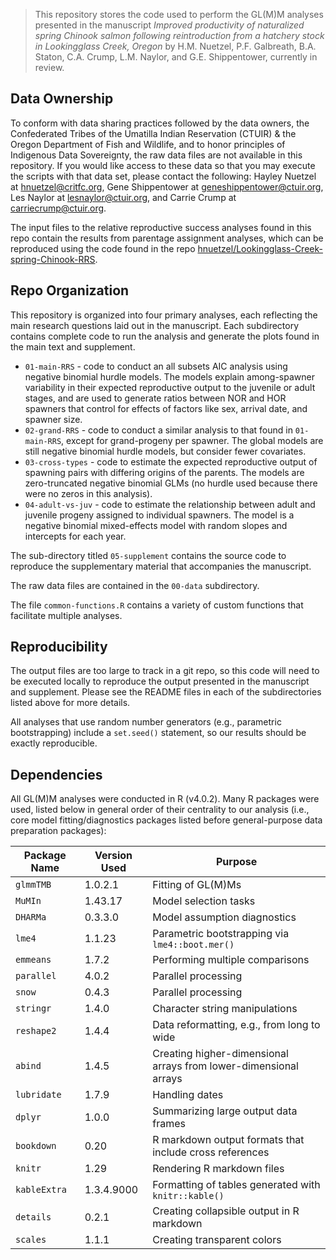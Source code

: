> This repository stores the code used to perform the GL(M)M analyses presented in the manuscript _Improved productivity of naturalized spring Chinook salmon following reintroduction from a hatchery stock in Lookingglass Creek, Oregon_ by H.M. Nuetzel, P.F. Galbreath, B.A. Staton, C.A. Crump, L.M. Naylor, and G.E. Shippentower, currently in review.

## Data Ownership

To conform with data sharing practices followed by the data owners, the Confederated Tribes of the Umatilla Indian Reservation (CTUIR) & the Oregon Department of Fish and Wildlife, and to honor principles of Indigenous Data Sovereignty, the raw data files are not available in this repository. If you would like access to these data so that you may execute the scripts with that data set, please contact the following: Hayley Nuetzel at [hnuetzel@critfc.org](mailto:hnuetzel@critfc.org), Gene Shippentower at [geneshippentower@ctuir.org](mailto:geneshippentower@ctuir.org), Les Naylor at [lesnaylor@ctuir.org](mailto:lesnaylor@ctuir.org), and Carrie Crump at [carriecrump@ctuir.org](mailto:carriecrump@ctuir.org).

The input files to the relative reproductive success analyses found in this repo contain the results from parentage assignment analyses, which can be reproduced using the code found in the repo [hnuetzel/Lookingglass-Creek-spring-Chinook-RRS](https://github.com/hnuetzel/Lookingglass-Creek-spring-Chinook-RRS).

## Repo Organization

This repository is organized into four primary analyses, each reflecting the main research questions laid out in the manuscript. Each subdirectory contains complete code to run the analysis and generate the plots found in the main text and supplement.

* `01-main-RRS` - code to conduct an all subsets AIC analysis using negative binomial hurdle models. The models explain among-spawner variability in their expected reproductive output to the juvenile or adult stages, and are used to generate ratios between NOR and HOR spawners that control for effects of factors like sex, arrival date, and spawner size.
* `02-grand-RRS` - code to conduct a similar analysis to that found in `01-main-RRS`, except for grand-progeny per spawner. The global models are still negative binomial hurdle models, but consider fewer covariates.
* `03-cross-types` - code to estimate the expected reproductive output of spawning pairs with differing origins of the parents. The models are zero-truncated negative binomial GLMs (no hurdle used because there were no zeros in this analysis).
* `04-adult-vs-juv` - code to estimate the relationship between adult and juvenile progeny assigned to individual spawners. The model is a negative binomial mixed-effects model with random slopes and intercepts for each year.

The sub-directory titled `05-supplement` contains the source code to reproduce the supplementary material that accompanies the manuscript.

The raw data files are contained in the `00-data` subdirectory.

The file `common-functions.R` contains a variety of custom functions that facilitate multiple analyses.

## Reproducibility

The output files are too large to track in a git repo, so this code will need to be executed locally to reproduce the output presented in the manuscript and supplement. Please see the README files in each of the subdirectories listed above for more details.

All analyses that use random number generators (e.g., parametric bootstrapping) include a `set.seed()` statement, so our results should be exactly reproducible.

## Dependencies

All GL(M)M analyses were conducted in R (v4.0.2). Many R packages were used, listed below in general order of their centrality to our analysis (i.e., core model fitting/diagnostics packages listed before general-purpose data preparation packages):

| Package Name | Version Used | Purpose                                                      |
| ------------ | ------------ | ------------------------------------------------------------ |
| `glmmTMB`    | 1.0.2.1      | Fitting of GL(M)Ms                                           |
| `MuMIn`      | 1.43.17      | Model selection tasks                                        |
| `DHARMa`     | 0.3.3.0      | Model assumption diagnostics                                 |
| `lme4`       | 1.1.23       | Parametric bootstrapping via `lme4::boot.mer()`              |
| `emmeans`    | 1.7.2        | Performing multiple comparisons                              |
| `parallel`   | 4.0.2        | Parallel processing                                          |
| `snow`       | 0.4.3        | Parallel processing                                          |
| `stringr`    | 1.4.0        | Character string manipulations                               |
| `reshape2`   | 1.4.4        | Data reformatting, e.g., from long to wide                   |
| `abind`      | 1.4.5        | Creating higher-dimensional arrays from lower-dimensional arrays |
| `lubridate`  | 1.7.9        | Handling dates                                               |
| `dplyr`      | 1.0.0        | Summarizing large output data frames                         |
| `bookdown`   | 0.20         | R markdown output formats that include cross references      |
| `knitr`      | 1.29         | Rendering R markdown files                                   |
| `kableExtra` | 1.3.4.9000   | Formatting of tables generated with `knitr::kable()`         |
| `details`    | 0.2.1        | Creating collapsible output in R markdown                    |
| `scales`     | 1.1.1        | Creating transparent colors                                  |

